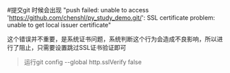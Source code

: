 #提交git 时候会出现 "push failed: unable to access 'https://github.com/chenshl/py_study_demo.git/': SSL certificate problem: unable to get local issuer certificate"

这个错误并不重要，是系统证书问题，系统判断这个行为会造成不良影响，所以进行了阻止，只需要设置跳过SSL证书验证即可

> 运行git config --global http.sslVerify false